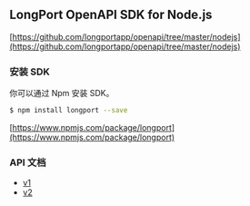 ## LongPort OpenAPI SDK for Node.js

[https://github.com/longportapp/openapi/tree/master/nodejs](https://github.com/longportapp/openapi/tree/master/nodejs)

### 安装 SDK

你可以通过 Npm 安装 SDK。

```bash
$ npm install longport --save
```

[https://www.npmjs.com/package/longport](https://www.npmjs.com/package/longport)

### API 文档

- [v1](https://longportapp.github.io/openapi-sdk/v1/nodejs/index.html)
- [v2](https://longportapp.github.io/openapi-sdk/v2/nodejs/index.html)
